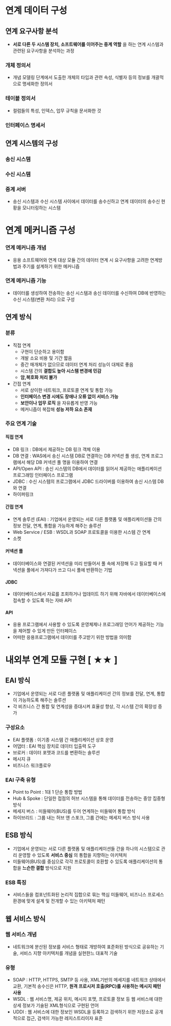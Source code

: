 # 연계 데이터 구성
## 연계 요구사항 분석
- __서로 다른 두 시스템 장치, 소프트웨어를 이어주는 중계 역할__ 을 하는 연계 시스템과 관련된 요구사항을 분석하는 과정

### 개체 정의서
- 개념 모델링 단계에서 도출한 개체의 타입과 관련 속성, 식별자 등의 정보를 개괄적으로 명세화한 정의서
### 테이블 정의서
- 컬럼들의 특성, 인덱스, 업무 규칙을 문서화한 것
### 인터페이스 명세서

## 연계 시스템의 구성
### 송신 시스템
### 수신 시스템
### 중계 서버 
- 송신 시스템과 수신 시스템 사이에서 데이터를 송수신하고 연계 데이터의 송수신 현황을 모니터링하는 시스템
 
# 연계 메커니즘 구성
### 연계 메커니즘 개념
- 응용 소프트웨어와 연계 대상 모듈 간의 데이터 연계 시 요구사항을 고려한 연계방법과 주기를 설계하기 위한 메커니즘
### 연계 메커니즘 기능
- 데이터를 생성하여 전송하는 송신 시스템과 송신 데이터를 수신하여 DB에 반영하는 수신 시스템(변환 처리) 으로 구성 

## 연계 방식
### 분류
- 직접 연계
  - 구현이 단순하고 용이함
  - 개발 소요 비용 및 기간 짧음
  - 중간 매개체가 없으므로 데이터 연계 처리 성능이 대체로 좋음
  - 시스템 간의 __결합도 높아 시스템 변경에 민감__ 
  - __암,복호화 처리 불가__
- 간접 연계
  - 서로 상이한 네트워크, 프로토콜 연계 및 통합 가능
  - __인터페이스 변경 시에도 장애나 오류 없이 서비스 가능__
  - __보안이나 업무 로직__ 을 자유롭게 반영 가능
  - 메커니즘이 복잡해 __성능 저하 요소 존재__

### 주요 연계 기술
#### 직접 연계
- DB 링크 : DB에서 제공하는 DB 링크 객체 이용
- DB 연결 : WAS에서 송신 시스템 DB로 연결하는 DB 커넥션 풀 생성, 연계 프로그램에서 해당 DB 커넥션 풀 명을 이용하여 연결
- API/Open API : 송신 시스템의 DB에서 데이터를 읽어서 제공하는 애플리케이션 프로그래밍 인터페이스 프로그램
- JDBC : 수신 시스템의 프로그램에서 JDBC 드라이버를 이용하여 송신 시스템 DB와 연결
- 하이퍼링크

#### 간접 연계
- 연계 솔루션 (EAI) : 기업에서 운영되는 서로 다른 플랫폼 및 애플리케이션들 간의 정보 전달, 연계, 통합을 가능하게 해주는 솔루션
- Web Service / ESB : WSDL과 SOAP 프로토콜을 이용한 시스템 간 연계
- 소켓

#### 커넥션 풀
- 데이터베이스와 연결된 커넥션을 미리 만들어서 풀 속에 저장해 두고 필요할 때 커넥션을 풀에서 가져다가 쓰고 다시 풀에 반환하는 기법

#### JDBC 
- 데이터베이스에서 자료를 조회하거나 업데이트 하기 위해 자바에서 데이터베이스에 접속할 수 있도록 하는 자바 API

#### API
- 응용 프로그램에서 사용할 수 있도록 운영체제나 프로그래밍 언어가 제공하는 기능을 제어할 수 있게 만든 인터페이스
- 어떠한 응용프로그램에서 데이터를 주고받기 위한 방법을 의미함

# 내외부 연계 모듈 구현 [ ★★ ]
## EAI 방식
- 기업에서 운영되는 서로 다른 플랫폼 및 애플리케이션 간의 정보를 전달, 연계, 통합이 가능하도록 해주는 솔루션
- 각 비즈니스 간 통합 및 연계성을 증대시켜 효율성 향상, 각 시스템 간의 확장성 증가
### 구성요소
- EAI 플랫폼 : 이기종 시스템 간 애플리케이션 상호 운영
- 어댑터 : EAI 핵심 장치로 데이터 입출력 도구
- 브로커 : 데이터 포맷과 코드를 변환하는 솔루션
- 메시지 큐
- 비즈니스 워크플로우
### EAI 구축 유형
- Point to Point : 1대 1 단순 통합 방법
- Hub & Spoke : 단일한 접점의 허브 시스템을 통해 데이터를 전송하는 중앙 집중형 방식
- 메세지 버스 : 미들웨어(BUS)를 두어 연계하는 미들웨어 통합 방식
- 하이브리드 : 그룹 내는 허브 앤 스포크, 그룹 간에는 메세지 버스 방식 사용

## ESB 방식
- 기업에서 운영되는 서로 다른 플랫폼 및 애플리케이션들 간을 하나의 시스템으로 관리 운영할 수 있도록 __서비스 중심__ 의 통합을 지향하는 아키텍처
- 미들웨어(BUS)를 중심으로 각각 프로토콜이 호환할 수 있도록 애플리케이션의 통합을 __느슨한 결합__ 방식으로 지원

### ESB 특징
- 서비스들을 컴포넌트화된 논리적 집합으로 묶는 핵심 미들웨어, 비즈니스 프로세스 환경에 맞게 설계 및 전개할 수 있는 아키텍처 패턴

## 웹 서비스 방식
### 웹 서비스 개념
- 네트워크에 분산된 정보를 서비스 형태로 개방하여 표준화된 방식으로 공유하는 기술, 서비스 지향 아키텍처를 개념을 실현한느 대표적 기술

### 유형
- SOAP : HTTP, HTTPS, SMTP 등 사용, XML기반의 메세지를 네트워크 상태에서 교환, 기본적 송수신은 HTTP, __원격 프로시저 호출(RPC)를 사용하는 메시지 패턴 사용__
- WSDL : 웹 서비스명, 제공 위치, 메시지 포맷, 프로토콜 정보 등 웹 서비스에 대한 상세 정보가 기술된 XML형식으로 구현된 언어
- UDDI : 웹 서비스에 대한 정보인 WSDL을 등록하고 검색하기 위한 저장소로 공개적으로 접근, 검색이 가능한 레지스트리이자 표준









